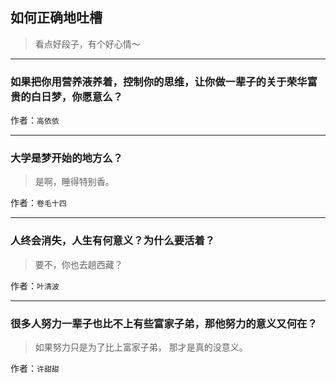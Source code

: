 ## 如何正确地吐槽

> 看点好段子，有个好心情～


 
---

### 如果把你用营养液养着，控制你的思维，让你做一辈子的关于荣华富贵的白日梦，你愿意么？

> 


作者：`高依依`

---

### 大学是梦开始的地方么？

> 是啊，睡得特别香。


作者：`卷毛十四`

---

### 人终会消失，人生有何意义？为什么要活着？

> 要不，你也去趟西藏？


作者：`叶清波`

---

### 很多人努力一辈子也比不上有些富家子弟，那他努力的意义又何在？

> 如果努力只是为了比上富家子弟，
> 那才是真的没意义。


作者：`许甜甜`